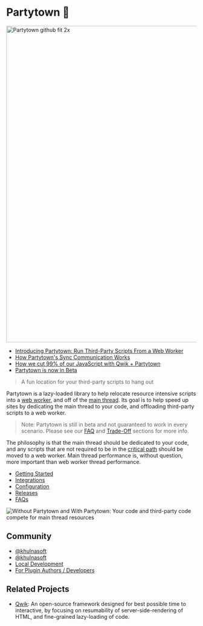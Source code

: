 # Partytown 🎉

<img width="838" alt="Partytown github fit 2x" src="https://user-images.githubusercontent.com/452425/134568488-f36f4640-9ada-4a78-a969-2b8315cf7f47.png">

- [Introducing Partytown: Run Third-Party Scripts From a Web Worker](https://dev.to/adamdbradley/introducing-partytown-run-third-party-scripts-from-a-web-worker-2cnp)
- [How Partytown's Sync Communication Works](https://dev.to/adamdbradley/how-partytown-s-sync-communication-works-4244)
- [How we cut 99% of our JavaScript with Qwik + Partytown](https://www.khulnasoft.com/blog/how-we-cut-99-percent-js-with-qwik-and-partytown)
- [Partytown is now in Beta](https://www.khulnasoft.com/blog/partytown-is-now-in-beta)

> A fun location for your third-party scripts to hang out

Partytown is a lazy-loaded library to help relocate resource intensive scripts into a [web worker](https://developer.mozilla.org/en-US/docs/Web/API/Web_Workers_API), and off of the [main thread](https://developer.mozilla.org/en-US/docs/Glossary/Main_thread). Its goal is to help speed up sites by dedicating the main thread to your code, and offloading third-party scripts to a web worker.

> Note: Partytown is still in beta and not guaranteed to work in every scenario. Please see our [FAQ](https://partytown.khulnasoft.com/faq) and [Trade-Off](https://partytown.khulnasoft.com/trade-offs) sections for more info.

The philosophy is that the main thread should be dedicated to your code, and any scripts that are not required to be in the [critical path](https://developers.google.com/web/fundamentals/performance/critical-rendering-path) should be moved to a web worker. Main thread performance is, without question, more important than web worker thread performance.

- [Getting Started](https://partytown.khulnasoft.com/getting-started)
- [Integrations](https://partytown.khulnasoft.com/integrations)
- [Configuration](https://partytown.khulnasoft.com/configuration)
- [Releases](https://github.com/KhulnaSoft/partytown/releases)
- [FAQs](https://partytown.khulnasoft.com/faq)

![Without Partytown and With Partytown: Your code and third-party code compete for main thread resources](https://user-images.githubusercontent.com/452425/152393346-6f721a4f-3f66-410a-8878-a2b49e24307f.png)

## Community

- [@khulnasoft](https://twitter.com/khulnasoft)
- [@khulnasoft](https://twitter.com/khulnasoft)
- [Local Development](https://github.com/KhulnaSoft/partytown/blob/main/CONTRIBUTING.md#local-development)
- [For Plugin Authors / Developers](https://github.com/KhulnaSoft/partytown/blob/main/CONTRIBUTING.md#plugin-authors-developers)

## Related Projects

- [Qwik](https://github.com/KhulnaSoft/qwik): An open-source framework designed for best possible time to interactive, by focusing on resumability of server-side-rendering of HTML, and fine-grained lazy-loading of code.

<br>
<br>
